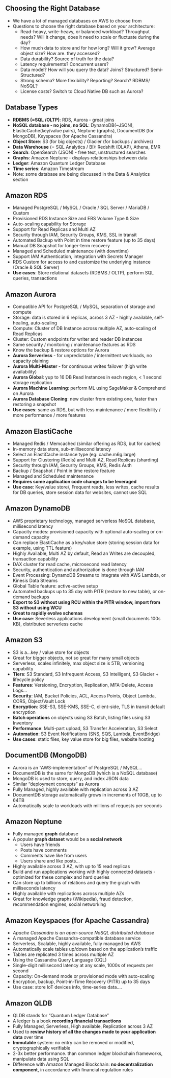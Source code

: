 ## Choosing the Right Database

- We have a lot of managed databases on AWS to choose from
- Questions to choose the right database based on your architecture:
    - Read-heavy, write-heavy, or balanced workload? Throughput needs? Will it change, does it need to scale or fluctuate during the day?
    - How much data to store and for how long? Will it grow? Average object size? How are. they accessed?
    - Data durability? Source of truth for the data?
    - Latency requirements? Concurrent users?
    - Data model? How will you query the data? Joins? Structured? Semi-Structured?
    - Strong schema? More flexibility? Reporting? Search? RDBMS/ NoSQL?
    - License costs? Switch to Cloud Native DB such as Aurora?

## Database Types

- **RDBMS (=SQL /OLTP)**: RDS, Aurora - great joins
- **NoSQL database - no joins, no SQL**: DynamoDB(~JSON), ElasticCache(key/value pairs), Neptune (graphs), DocumentDB (for MongoDB), Keyspaces (for Apache Cassandra)
- **Object Store**: S3 (for big objects) / Glacier (for backups / archives)
- **Data Warehouse** (= SQL Analytics / BI): Redshift (OLAP), Athena, EMR
- **Search**: OpenSearch (JSON) - free text, unstructured searches
- **Graphs**: Amazon Neptune - displays relationships between data
- **Ledger**: Amazon Quantum Ledger Database
- **Time series**: Amazon Timestream
- Note: some database are being discussed in the Data & Analytics section

## Amazon RDS

- Managed PostgreSQL / MySQL / Oracle / SQL Server / MariaDB / Custom
- Provisioned RDS Instance Size and EBS Volume Type & Size
- Auto-scaling capability for Storage
- Support for Read Replicas and Multi AZ
- Security through IAM, Security Groups, KMS, SSL in transit
- Automated Backup with Point in time restore feature (up to 35 days)
- Manual DB Snapshot for longer-term recovery
- Managed and Scheduled maintenance (with downtime)
- Support IAM Authentication, integration with Secrets Manager
- RDS Custom for access to and customize the underlying instance (Oracle & SQL Server)
- **Use cases**: Store relational datasets (RDBMS / OLTP), perform SQL queries, transactions

## Amazon Aurora

- Compatible API for PostgreSQL / MySQL, separation of storage and compute
- Storage: data is stored in 6 replicas, across 3 AZ - highly available, self-healing, auto-scaling
- Compute: Cluster of DB Instance across multiple AZ, auto-scaling of Read Replicas
- Cluster: Custom endpoints for writer and reader DB instances
- Same security / monitoring / maintenance features as RDS
- Know the backup & restore options for Aurora
- **Aurora Serverless** - for unpredictable / intermittent workloads, no capacity plaining
- **Aurora Multi-Master** - for continuous writes failover (high write availability)
- **Aurora Global**: yup to 16 DB Read Instances in each region, < 1 second storage replication
- **Aurora Machine Learning**: perform ML using SageMaker & Comprehend on Aurora
- **Aurora Database Cloning**: new cluster from existing one, faster than restoring a snapshot
- **Use cases**: same as RDS, but with less maintenance / more flexibility / more performance / more features

## Amazon ElastiCache

- Managed Redis / Memcached (similar offering as RDS, but for caches)
- In-memory data store, sub-millisecond latency
- Select an ElastiCache instance type (eg: cache.m6g.large)
- Support for Clustering (Redis) and Multi AZ, Read Replicas (sharding)
- Security through IAM, Security Groups, KMS, Redis Auth
- Backup / Snapshot / Point in time restore feature
- Managed and Scheduled maintenance
- **Requires some application code changes to be leveraged**
- **Use case**: Key/value store/, Frequent reads, less writes, cache results for DB queries, store session data for websites, cannot use SQL

## Amazon DynamoDB

- AWS proprietary technology, managed serverless NoSQL database, millisecond latency
- Capacity modes: provisioned capacity with optional auto-scaling or on-demand capacity
- Can replace ElastiCache as a key/value store (storing session data for example, using TTL feature)
- Highly Available, Multi AZ by default, Read an Writes are decoupled, transaction capability
- DAX cluster for read cache, microsecond read latency
- Security, authentication and authorization is done through IAM
- Event Processing: DynamoDB Streams to integrate with AWS Lambda, or Kinesis Data Streams
- Global Table feature: active-active setup
- Automated backups up to 35 day with PITR (restore to new table), or on-demand backups
- **Export to S3 without using RCU within the PITR window, import from S3 without using WCU**
- **Great to rapidly evolve schemas**
- **Use case**: Severless applications development (small documents 100s KB), distributed serverless cache

## Amazon S3

- S3 is a…key / value store for objects
- Great for bigger objects, not so great for many small objects
- Serverless, scales infinitely, max object size is 5TB, versioning capability
- **Tiers**: S3 Standard, S3 Infrequent Access, S3 Intelligent, S3 Glacier + lifecycle policy
- **Features**: Versioning, Encryption, Replication, MFA-Delete, Access Logs…
- **Security**: IAM, Bucket Policies, ACL, Access Points, Object Lambda, CORS, Object/Vault Lock
- **Encryption**: SSE-S3, SSE-KMS, SSE-C, client-side, TLS in transit default encryption
- **Batch operations** on objects using S3 Batch, listing files using S3 Inventory
- **Performance**: Multi-part upload, S3 Transfer Acceleration, S3 Select
- **Automation**: S3 Event Notifications (SNS, SQS, Lambda, EventBridge)
- **Use cases**: static files, key value store for big files, website hosting

## DocumentDB (MongoDB)

- Aurora is an “AWS-implementation” of PostgreSQL / MySQL…
- DocumentDB is the same for MongoDB (which is a NoSQL database)
- MongoDB is used to store, query, and index JSON data
- Similar “deployment concepts” as Aurora
- Fully Managed, highly available with replication across 3 AZ
- DocumentDB storage automatically grows in increments of 10GB, up to 64TB
- Automatically scale to workloads with millions of requests per seconds

## Amazon Neptune

- Fully managed **graph** database
- A popular **graph dataset** would be a **social network**
    - Users have friends
    - Posts have comments
    - Comments have like from users
    - Users share and like posts…
- Highly available across 3 AZ, with up to 15 read replicas
- Build and run applications working with highly connected datasets - optimized for these complex and hard queries
- Can store up to billions of relations and query the graph with milliseconds latency
- Highly available with replications across multiple AZs
- Great for knowledge graphs (Wikipedia), fraud detection, recommendation engines, social networking

## Amazon Keyspaces (for Apache Cassandra)

- *Apache Cassandra is an open-source NoSQL distributed database*
- A managed Apache Cassandra-compatible database service
- Serverless, Scalable, highly available, fully managed by AWS
- Automatically scale tables up/down based on the application’s traffic
- Tables are replicated 3 times across multiple AZ
- Using the Cassandra Query Language (CQL)
- Single-digit millisecond latency at any scale, 1000s of requests per second
- Capacity: On-demand mode or provisioned mode with auto-scaling
- Encryption, backup, Point-in-Time Recovery (PITR) up to 35 days
- Use case: store IoT devices info, time-series data….

## Amazon QLDB

- QLDB stands for “Quantum Ledger Database”
- A ledger is a book **recording financial transactions**
- Fully Managed, Serverless, High available, Replication across 3 AZ
- Used to **review history of all the changes made to your application data** over time
- **Immutable** system: no entry can be removed or modified, cryptographically verifiable
- 2-3x better performance. than common ledger blockchain frameworks, manipulate data using SQL
- Difference with Amazon Managed Blockchain: **no decentralization component**, in accordance with financial regulation rules